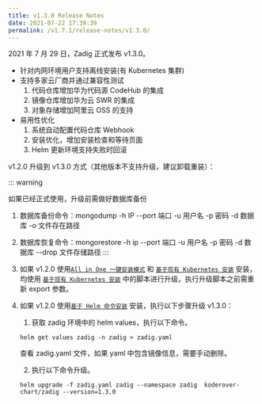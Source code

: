 ```yaml
---
title: v1.3.0 Release Notes
date: 2021-07-22 17:39:39
permalink: /v1.7.1/release-notes/v1.3.0/
---
```


2021 年 7 月 29 日，Zadig 正式发布 v1.3.0。

- 针对内网环境用户支持离线安装(有 Kubernetes 集群)
- 支持多家云厂商并通过兼容性测试
  1. 代码仓库增加华为代码源 CodeHub 的集成
  2. 镜像仓库增加华为云 SWR 的集成
  3. 对象存储增加阿里云 OSS 的支持
- 易用性优化
  1. 系统自动配置代码仓库 Webhook
  2. 安装优化，增加安装检查和等待页面
  3. Helm 更新环境支持失败时回滚


v1.2.0 升级到 v1.3.0 方式（其他版本不支持升级，建议卸载重装）：

::: warning

如果已经正式使用，升级前需做好数据库备份
  1. 数据库备份命令：mongodump -h IP --port 端口 -u 用户名 -p 密码 -d 数据库 -o 文件存在路径
  2. 数据库恢复命令：mongorestore -h ip --port 端口 -u 用户名 -p 密码 -d 数据库 --drop 文件存储路径
:::

1. 如果 v1.2.0 使用[`All in One 一键安装模式`](/v1.7.1/install/all-in-one/) 和 [`基于现有 Kubernetes 安装`](/v1.7.1/install/install-on-k8s/) 安装，均使用 [`基于现有 Kubernetes 安装`](/v1.7.1/install/install-on-k8s/) 中的脚本进行升级，执行升级脚本之前需重新 export 参数。
2. 如果 v1.2.0 使用[`基于 Helm 命令安装`](/v1.7.1/install/helm-deploy/) 安装，执行以下步骤升级 v1.3.0：
    1. 获取 zadig 环境中的 helm values，执行以下命令。
    ```
    helm get values zadig -n zadig > zadig.yaml
    ```
    查看 zadig.yaml 文件，如果 yaml 中包含镜像信息，需要手动删除。

    2. 执行以下命令升级。
    ```
    helm upgrade -f zadig.yaml zadig --namespace zadig  koderover-chart/zadig --version=1.3.0
    ```